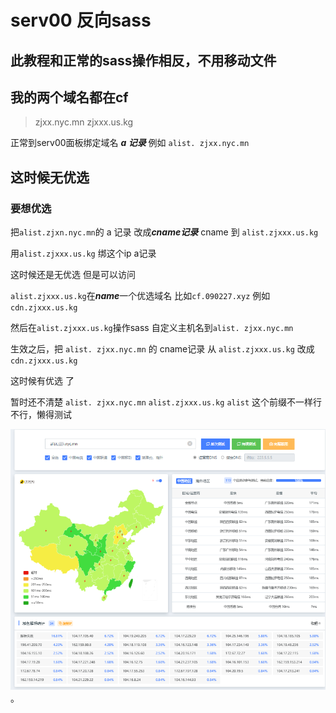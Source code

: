 # serv00 反向sass   

## 此教程和正常的sass操作相反，不用移动文件

## 我的两个域名都在cf

> zjxx.nyc.mn  zjxxx.us.kg

正常到serv00面板绑定域名  ***a 记录***    例如 `alist. zjxx.nyc.mn`

## 这时候无优选

### 要想优选

把`alist.zjxn.nyc.mn`的 a 记录 改成***cname记录***     cname 到  `alist.zjxxx.us.kg`

用`alist.zjxxx.us.kg` 绑这个ip a记录   

这时候还是无优选   但是可以访问

`alist.zjxxx.us.kg`在***name***一个优选域名  比如`cf.090227.xyz`     例如 `cdn.zjxxx.us.kg`       


然后在`alist.zjxxx.us.kg`操作sass 自定义主机名到`alist. zjxx.nyc.mn`

生效之后，把 `alist. zjxx.nyc.mn` 的 cname记录  从 `alist.zjxxx.us.kg` 改成  `cdn.zjxxx.us.kg`


这时候有优选 了 


暂时还不清楚 `alist. zjxx.nyc.mn` `alist.zjxxx.us.kg`   `alist` 这个前缀不一样行不行，懒得测试


![图片alt](https://github.com/zjccc1999/serv00sass/blob/main/%E4%BC%98%E9%80%89.png "图片title")。








